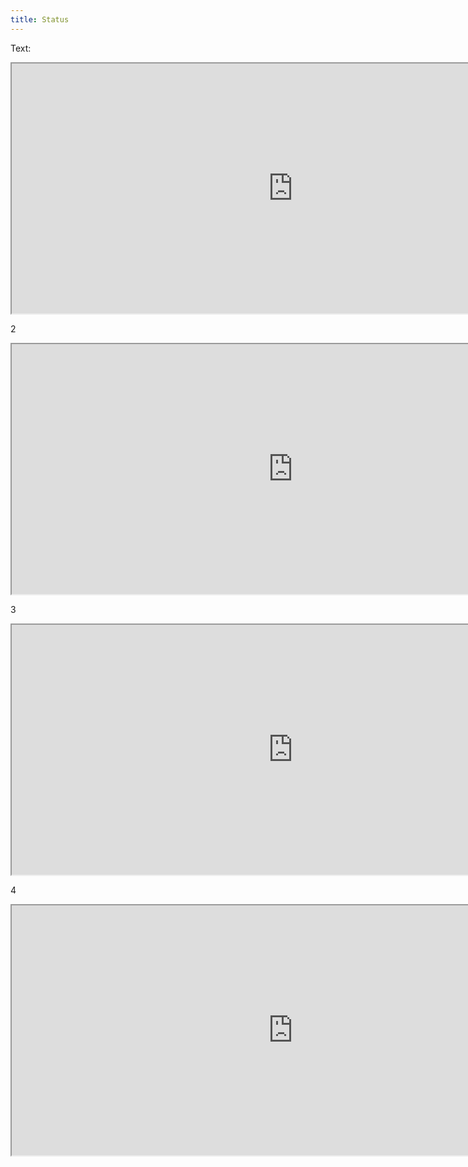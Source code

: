 ```yaml
---
title: Status
---
```


Text:

<iframe src="https://util.hybrid-cloud-patterns.io/dashboard.php" width="900" height="400"></iframe>

2

<iframe src="https://util.hybrid-cloud-patterns.io/dashboard.php?platform=aws" width="900" height="400"></iframe>

3

<iframe src="https://util.hybrid-cloud-patterns.io/dashboard.php?pattern=manuela" width="900" height="400"></iframe>

4

<iframe src="https://util.hybrid-cloud-patterns.io/dashboard.php?pattern=manuela:embed=y&:loadOrderID=0&:showShareOptions=false&:customViews=false&:display_count=no&:embed=yes&:showVizHome=no&:toolbar=top" 
width="900" height="400"></iframe>
